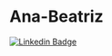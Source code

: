 # Ana-Beatriz
[![Linkedin Badge](https://img.shields.io/badge/-LinkedIn-6633cc?style=flat-square&logo=Linkedin&logoColor=white&link=https://www.linkedin.com/in/ana-beatriz-de-oliveira-alves-388b312b1/)](https://www.linkedin.com/in/ana-beatriz-de-oliveira-alves-388b312b1/)
